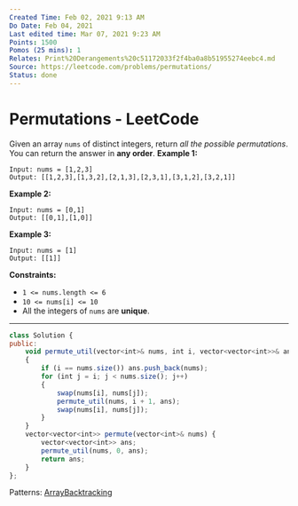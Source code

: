 ```yaml
---
Created Time: Feb 02, 2021 9:13 AM
Do Date: Feb 04, 2021
Last edited time: Mar 07, 2021 9:23 AM
Points: 1500
Pomos (25 mins): 1
Relates: Print%20Derangements%20c51172033f2f4ba0a8b51955274eebc4.md
Source: https://leetcode.com/problems/permutations/
Status: done
---
```


# Permutations - LeetCode

Given an array `nums` of distinct integers, return *all the possible permutations*. You can return the answer in **any order**.
**Example 1:**
```
Input: nums = [1,2,3]
Output: [[1,2,3],[1,3,2],[2,1,3],[2,3,1],[3,1,2],[3,2,1]]
```
**Example 2:**
```
Input: nums = [0,1]
Output: [[0,1],[1,0]]
```
**Example 3:**
```
Input: nums = [1]
Output: [[1]]
```
**Constraints:**
- `1 <= nums.length <= 6`
- `10 <= nums[i] <= 10`
- All the integers of `nums` are **unique**.
---
```jsx
class Solution {
public:
    void permute_util(vector<int>& nums, int i, vector<vector<int>>& ans)
    {
        if (i == nums.size()) ans.push_back(nums); 
        for (int j = i; j < nums.size(); j++)
        {
            swap(nums[i], nums[j]); 
            permute_util(nums, i + 1, ans); 
            swap(nums[i], nums[j]); 
        }
    }
    vector<vector<int>> permute(vector<int>& nums) {
        vector<vector<int>> ans; 
        permute_util(nums, 0, ans); 
        return ans; 
    }
};
```
Patterns: [Array](Array.md)[Backtracking](Backtracking.md)